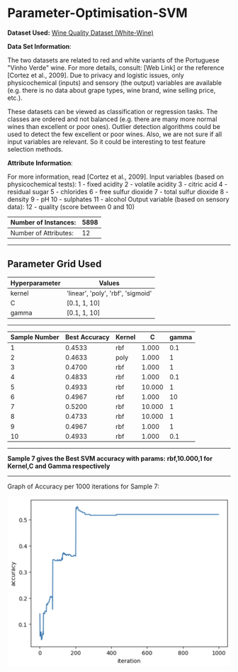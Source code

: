 # Parameter-Optimisation-SVM


**Dataset Used:** [Wine Quality Dataset (White-Wine)](https://archive.ics.uci.edu/ml/datasets/wine+quality)

**Data Set Information**:

The two datasets are related to red and white variants of the Portuguese "Vinho Verde" wine. For more details, consult: [Web Link] or the reference [Cortez et al., 2009]. Due to privacy and logistic issues, only physicochemical (inputs) and sensory (the output) variables are available (e.g. there is no data about grape types, wine brand, wine selling price, etc.).

These datasets can be viewed as classification or regression tasks. The classes are ordered and not balanced (e.g. there are many more normal wines than excellent or poor ones). Outlier detection algorithms could be used to detect the few excellent or poor wines. Also, we are not sure if all input variables are relevant. So it could be interesting to test feature selection methods.


**Attribute Information**:

For more information, read [Cortez et al., 2009]. 
Input variables (based on physicochemical tests): 
1 - fixed acidity 
2 - volatile acidity 
3 - citric acid 
4 - residual sugar 
5 - chlorides 
6 - free sulfur dioxide 
7 - total sulfur dioxide 
8 - density 
9 - pH 
10 - sulphates 
11 - alcohol 
Output variable (based on sensory data): 
12 - quality (score between 0 and 10)


| Number of Instances:  | 5898  |
|-----------------------|--------|
| Number of Attributes: | 12     |

---

**Parameter Grid Used**
---
|Hyperparameter         |Values                |
|-----------------------|----------------------|
| kernel                | 'linear', 'poly', 'rbf', 'sigmoid' |
| C                     | [0.1, 1, 10]    |
| gamma                 | [0.1, 1, 10]   |

---
 
 | Sample Number | Best Accuracy | Kernel | C  | gamma |
|----------|---------------|--------|-----|-------|
| 1        | 0.4533       | rbf    | 1.000 | 0.1   |
| 2        | 0.4633        |  poly    | 1.000 | 1   |
| 3        | 0.4700        | rbf    | 1.000 | 1   |
| 4        | 0.4833        | rbf    | 1.000 | 0.1   |
| 5        | 0.4933        | rbf    | 10.000 | 1  |
| 6        | 0.4967        | rbf    | 1.000 | 10  |
| 7        | 0.5200        | rbf    | 10.000 | 1   |
| 8        | 0.4733        | rbf    | 10.000 | 1   |
| 9        | 0.4967        | rbf    | 1.000 | 1   |
| 10       | 0.4933        | rbf    | 1.000 | 0.1 |

---

**Sample 7 gives the Best SVM accuracy with params: rbf,10.000,1 for Kernel,C and Gamma respectively**

---

Graph of Accuracy per 1000 iterations for Sample 7:

![alt text](https://github.com/gurkirat91/SVM_PARAM_ESTIMATION/blob/main/Screenshot%202023-04-20%20at%201.04.10%20AM.png)

